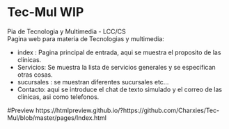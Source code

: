# Tec-Mul WIP
Pia de Tecnologia y Multimedia  - LCC/CS
<br>
<hl>
Pagina web para materia de Tecnologias y multimedia: 
  <ul>
  <li> index : Pagina principal de entrada, aqui se muestra el proposito de las clinicas.
  <li> Servicios: Se muestra la lista de servicios generales y se especifican otras cosas.
  <li> sucursales : se muestran diferentes sucursales etc...
  <li> Contacto: aqui se introduce el chat de texto simulado y el correo de las clinicas, asi como telefonos.
  </ul>
#Preview
https://htmlpreview.github.io/?https://github.com/Charxies/Tec-Mul/blob/master/pages/Index.html
